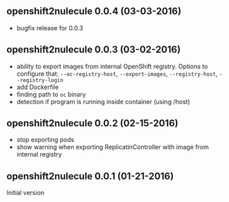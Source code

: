 ## openshift2nulecule 0.0.4 (03-03-2016)
- bugfix release for 0.0.3

## openshift2nulecule 0.0.3 (03-02-2016)
- ability to export images from  internal OpenShift registry.
  Options to configure that: `--oc-registry-host`, `--export-images`, `--registry-host`, `--registry-login`
- add Dockerfile
- finding path to `oc` binary 
- detection if program is running inside container (using /host)

## openshift2nulecule 0.0.2 (02-15-2016)
- stop exporting pods
- show warning when exporting ReplicatinController with image from internal registry

## openshift2nulecule 0.0.1 (01-21-2016)
Initial version
